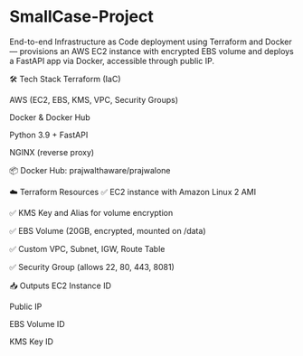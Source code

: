 # SmallCase-Project
End-to-end Infrastructure as Code deployment using Terraform and Docker — provisions an AWS EC2 instance with encrypted EBS volume and deploys a FastAPI app via Docker, accessible through public IP.


🛠 Tech Stack
Terraform (IaC)

AWS (EC2, EBS, KMS, VPC, Security Groups)

Docker & Docker Hub

Python 3.9 + FastAPI

NGINX (reverse proxy)


📦 Docker Hub: prajwalthaware/prajwalone


☁️ Terraform Resources
✅ EC2 instance with Amazon Linux 2 AMI

✅ KMS Key and Alias for volume encryption

✅ EBS Volume (20GB, encrypted, mounted on /data)

✅ Custom VPC, Subnet, IGW, Route Table

✅ Security Group (allows 22, 80, 443, 8081)


📥 Outputs
EC2 Instance ID

Public IP

EBS Volume ID

KMS Key ID


